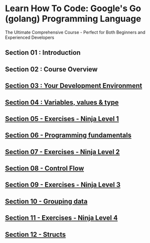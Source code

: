 # Learn How To Code: Google's Go (golang) Programming Language
The Ultimate Comprehensive Course - Perfect for Both Beginners and Experienced Developers

## Section 01 : Introduction

## Section 02 : Course Overview

## [Section 03 : Your Development Environment](Section%2003%20-%20Your%20Development%20Environment/LOCAL_NOTES.md)

## [Section 04 : Variables, values & type](Section%2004%20-%20Variables%2C%20values%20%26%20type/LOCAL_NOTES.md)

## [Section 05 - Exercises - Ninja Level 1](Section%2005%20-%20Exercises%20-%20Ninja%20Level%201/LOCAL_NOTES.md)

## [Section 06 - Programming fundamentals](Section%2006%20-%20Programming%20fundamentals/LOCAL_NOTES.md)

## [Section 07 - Exercises - Ninja Level 2](Section%2007%20-%20Exercises%20-%20Ninja%20Level%202/LOCAL_NOTES.md)

## [Section 08 - Control Flow](Section%2008%20-%20Control%20Flow/LOCAL_NOTES.md)

## [Section 09 - Exercises - Ninja Level 3](Section%2009%20-%20Exercises%20-%20Ninja%20Level%203/LOCAL_NOTES.md)

## [Section 10 - Grouping data](Section%2010%20-%20Grouping%20data/LOCAL_NOTES.md)

## [Section 11 - Exercises - Ninja Level 4](Section%2011%20-%20Exercises%20-%20Ninja%20Level%204/LOCAL_NOTES.md)

## [Section 12 - Structs](Section%2012%20-%20Structs/LOCAL_NOTES.md)
